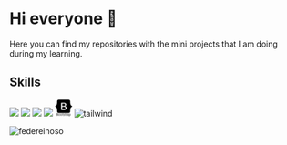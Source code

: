 # Hi everyone 👋

Here you can find my repositories with the mini projects that I am doing during my learning. 




## Skills

<img src="https://cdn-icons-png.flaticon.com/512/174/174854.png" width="30"> <img src="https://cdn-icons-png.flaticon.com/512/732/732190.png" width="30"> <img src="https://cdn.icon-icons.com/icons2/2108/PNG/512/javascript_icon_130900.png" width="30"> <img src="https://cdn.icon-icons.com/icons2/2415/PNG/512/react_original_logo_icon_146374.png" width="30"> <img src="https://raw.githubusercontent.com/devicons/devicon/master/icons/bootstrap/bootstrap-plain-wordmark.svg" alt="bootstrap" width="30" height="30"/> <img src="https://www.vectorlogo.zone/logos/tailwindcss/tailwindcss-icon.svg" alt="tailwind" width="30" height="30"/>

<p><img align="left" src="https://github-readme-stats.vercel.app/api/top-langs?username=federeinoso&text_color=c9d1d9&show_icons=true&locale=en&layout=compact&title_color=c9d1d9&bg_color=0d1117&border_color=343941" alt="federeinoso" /></p>


